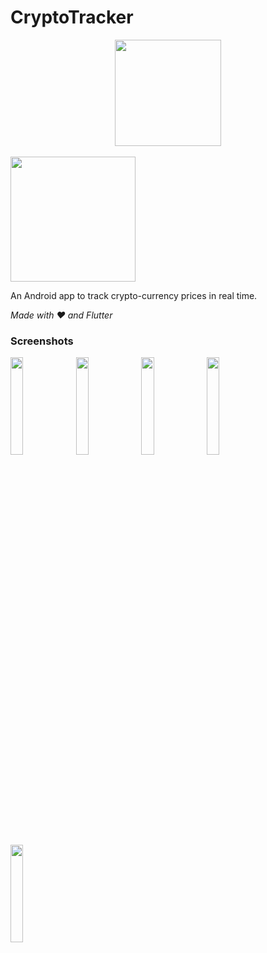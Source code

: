 # CryptoTracker

<a href='https://play.google.com/store/apps/details?id=jdm.apps.cryptotracker'>
  <center><img src="https://github.com/judemont/reciper/assets/96385330/1e08569e-4450-4ba4-ac56-b06b43bb445a" width="170"></center>
</a>
<br>

<img src="https://github.com/judemont/CryptoTracker/assets/96385330/32753814-7212-440b-8ad6-e520fe5ccf1f" width=200/>




An Android app to track crypto-currency prices in real time.


_Made with ❤️ and Flutter_





### Screenshots

<img src="https://github.com/user-attachments/assets/169afd14-9cc6-45c0-a178-b8be69ec6f37" style="width: 20%;">
<img src="https://github.com/user-attachments/assets/11cc8834-7d48-4306-b592-f713b402c348" style="width: 20%;">
<img src="https://github.com/user-attachments/assets/93beec7c-58dc-4910-be2f-1e59fca8c245" style="width: 20%;">
<img src="https://github.com/user-attachments/assets/991710e8-7d8e-4503-be89-45faccfc50d4" style="width: 20%;">
<img src="https://github.com/user-attachments/assets/b5701b08-26cf-4291-8520-e5316179c137" style="width: 20%;">
